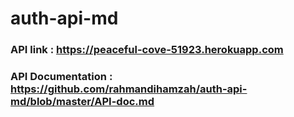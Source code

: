 # auth-api-md

### API link : https://peaceful-cove-51923.herokuapp.com
### API Documentation : https://github.com/rahmandihamzah/auth-api-md/blob/master/API-doc.md
